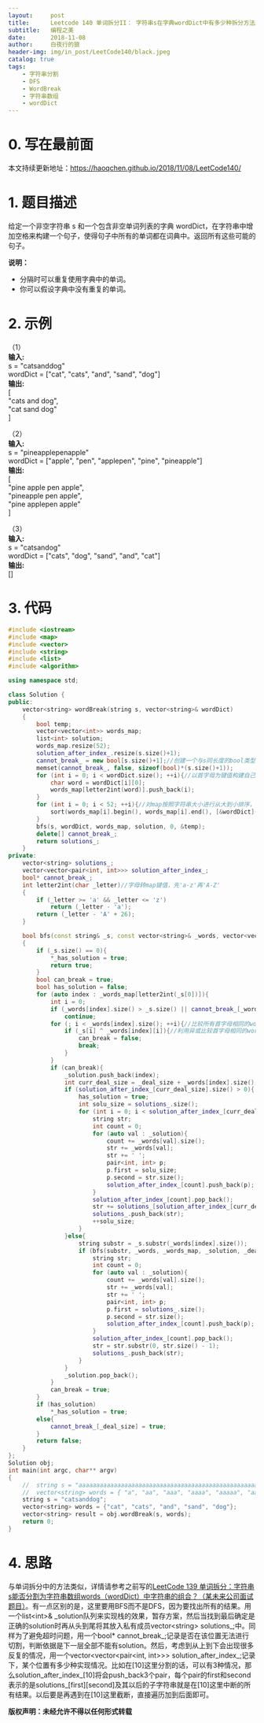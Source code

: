```yaml
---
layout:     post
title:      Leetcode 140 单词拆分II： 字符串s在字典wordDict中有多少种拆分方法。
subtitle:   编程之美
date:       2018-11-08
author:     白夜行的狼
header-img: img/in_post/LeetCode140/black.jpeg
catalog: true
tags:
    - 字符串分割
    - DFS
    - WordBreak
    - 字符串数组
    - wordDict
--- 
```


# 0. 写在最前面
本文持续更新地址：<https://haoqchen.github.io/2018/11/08/LeetCode140/>

# 1. 题目描述
给定一个非空字符串 s 和一个包含非空单词列表的字典 wordDict，在字符串中增加空格来构建一个句子，使得句子中所有的单词都在词典中。返回所有这些可能的句子。

**说明：**  
* 分隔时可以重复使用字典中的单词。
* 你可以假设字典中没有重复的单词。

# 2. 示例
（1）  
**输入:**  
s = "catsanddog"  
wordDict = \["cat", "cats", "and", "sand", "dog"]  
**输出:**  
\[  
"cats and dog",  
"cat sand dog"  
]  

（2）  
**输入:**  
s = "pineapplepenapple"  
wordDict = \["apple", "pen", "applepen", "pine", "pineapple"]  
**输出:**  
\[  
  "pine apple pen apple",  
  "pineapple pen apple",  
  "pine applepen apple"  
]  

（3）  
**输入:**  
s = "catsandog"  
wordDict = \["cats", "dog", "sand", "and", "cat"]  
**输出:**  
\[]  

# 3. 代码
```cpp
#include <iostream>
#include <map>
#include <vector>
#include <string>
#include <list>
#include <algorithm>

using namespace std;

class Solution {
public:
    vector<string> wordBreak(string s, vector<string>& wordDict)
    {
        bool temp;
        vector<vector<int>> words_map;
        list<int> solution;
        words_map.resize(52);
        solution_after_index_.resize(s.size()+1);
        cannot_break_ = new bool[s.size()+1];//创建一个与s同长度的bool类型变量，用于存储以前在某个位置上是否已经进行过分割，比如在[5]这里进行过分割，然后[5]后面没能成功分割，那么以后遇到在[5]这里的分割就可以直接跳过了，没有这个会超时。
        memset(cannot_break_, false, sizeof(bool)*(s.size()+1));
        for (int i = 0; i < wordDict.size(); ++i){//以首字母为键值构建自己的map
            char word = wordDict[i][0];
            words_map[letter2int(word)].push_back(i);
        }
        for (int i = 0; i < 52; ++i){//对map按照字符串大小进行从大到小排序，目的是想先用长的字符串进行分割，可以一定程度上节省时间，后来加入了cannot_break其实这里不用也行
            sort(words_map[i].begin(), words_map[i].end(), [&wordDict](int a, int b)->bool{ return (wordDict[a].size() > wordDict[b].size()); });
        }
        bfs(s, wordDict, words_map, solution, 0, &temp);
        delete[] cannot_break_;
        return solutions_;
    }
private:
    vector<string> solutions_;
    vector<vector<pair<int, int>>> solution_after_index_;
    bool* cannot_break_;
    int letter2int(char _letter)//字母转map键值，先'a-z'再'A-Z'
    {
        if (_letter >= 'a' && _letter <= 'z')
            return (_letter - 'a');
        return (_letter - 'A' + 26);
    }

    bool bfs(const string& _s, const vector<string>& _words, vector<vector<int>>& _words_map, list<int>& _solution, int _deal_size, bool* _has_solution)
    {
        if (_s.size() == 0){
            *_has_solution = true;
            return true;
        }
        bool can_break = true;
        bool has_solution = false;
        for (auto index : _words_map[letter2int(_s[0])]){
            int i = 0;
            if (_words[index].size() > _s.size() || cannot_break_[_words[index].size() + _deal_size])//如果字典字符串比原字符串大，以及已经在该位置进行过分割，直接跳过
                continue;
            for (; i < _words[index].size(); ++i){//比较所有首字母相同的words
                if (_s[i] ^ _words[index][i]){//利用异或比较首字母相同的word与s是否相同
                    can_break = false;
                    break;
                }
            }
            if (can_break){
                _solution.push_back(index);
                int curr_deal_size = _deal_size + _words[index].size();
                if (solution_after_index_[curr_deal_size].size() > 0){
                    has_solution = true;
                    int solu_size = solutions_.size();
                    for (int i = 0; i < solution_after_index_[curr_deal_size].size(); ++i){
                        string str;
                        int count = 0;
                        for (auto val : _solution){
                            count += _words[val].size();
                            str += _words[val];
                            str += ' ';
                            pair<int, int> p;
                            p.first = solu_size;
                            p.second = str.size();
                            solution_after_index_[count].push_back(p);
                        }
                        solution_after_index_[count].pop_back();
                        str += solutions_[solution_after_index_[curr_deal_size][i].first].substr(solution_after_index_[curr_deal_size][i].second);
                        solutions_.push_back(str);
                        ++solu_size;
                    }
                }else{
                    string substr = _s.substr(_words[index].size());
                    if (bfs(substr, _words, _words_map, _solution, _deal_size + _words[index].size(), &has_solution)){//如果可以切割则bfs迭代
                        string str;
                        int count = 0;
                        for (auto val : _solution){
                            count += _words[val].size();
                            str += _words[val];
                            str += ' ';
                            pair<int, int> p;
                            p.first = solutions_.size();
                            p.second = str.size();
                            solution_after_index_[count].push_back(p);
                        }
                        solution_after_index_[count].pop_back();
                        str = str.substr(0, str.size() - 1);
                        solutions_.push_back(str);
                    }
                }
                _solution.pop_back();
            }
            can_break = true;
        }
        if (has_solution)
            *_has_solution = true;
        else{
            cannot_break_[_deal_size] = true;
        }
        return false;
    }
};
Solution obj;
int main(int argc, char** argv)
{
    //  string s = "aaaaaaaaaaaaaaaaaaaaaaaaaaaaaaaaaaaaaaaaaaaaaaaaaaaaaaaaaaaaaaaaaaaaaaaaaaaaaaaaaaaaaaaaaaaaaaaaaaaaaaaaaaaaaaaaaaaaaaaaaaaaaaaaaaaaaaaaaaaaaaaaaaaaaa";
    //  vector<string> words = { "a", "aa", "aaa", "aaaa", "aaaaa", "aaaaaa", "aaaaaaa", "aaaaaaaa", "aaaaaaaaa", "aaaaaaaaaa" };
    string s = "catsanddog";
    vector<string> words = {"cat", "cats", "and", "sand", "dog"};
    vector<string> result = obj.wordBreak(s, words);
    return 0;
}
```

# 4. 思路
与单词拆分中的方法类似，详情请参考之前写的[LeetCode 139 单词拆分：字符串s能否分割为字符串数组words（wordDict）中字符串的组合？（某未来公司面试题目）](https://haoqchen.github.io/2018/11/08/LeetCode140/)。有一点区别的是，这里要用BFS而不是DFS，因为要找出所有的结果。用一个list\<int>& \_solution队列来实现栈的效果，暂存方案，然后当找到最后确定是正确的solution时再从头到尾将其放入私有成员vector\<string> solutions\_;中。同样为了避免超时问题，用一个bool* cannot\_break\_;记录是否在该位置无法进行切割，判断依据是下一层全部不能有solution。然后，考虑到从上到下会出现很多反复的情况，用一个vector\<vector\<pair\<int, int>>> solution\_after\_index\_;记录下，某个位置有多少种实现情况。比如在[10]这里分割的话，可以有3种情况，那么solution\_after\_index\_\[10]将会push\_back3个pair，每个pair的first和second表示的是solutions\_\[first]\[second]及其以后的子字符串就是在\[10]这里中断的所有结果。以后要是再遇到在\[10]这里截断，直接遍历加到后面即可。


**版权声明：未经允许不得以任何形式转载**
